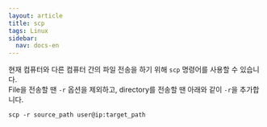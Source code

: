 ```yaml
---
layout: article
title: scp
tags: Linux
sidebar:
  nav: docs-en
---
```


현재 컴퓨터와 다른 컴퓨터 간의 파일 전송을 하기 위해 `scp` 명령어를 사용할 수 있습니다. <br>
File을 전송할 땐 `-r` 옵션을 제외하고, directory를 전송할 땐 아래와 같이 `-r`을 추가합니다.

`scp -r source_path user@ip:target_path`
